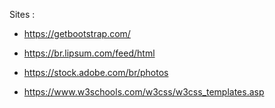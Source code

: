 Sites : 
* https://getbootstrap.com/

* https://br.lipsum.com/feed/html

* https://stock.adobe.com/br/photos

* https://www.w3schools.com/w3css/w3css_templates.asp
